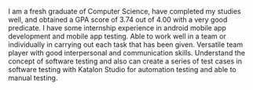 I am a fresh graduate of Computer Science, have completed my studies well, and obtained a GPA score of 3.74 out of 4.00 with a very good predicate. I have some internship experience in android mobile app development and mobile app testing. Able to work well in a team or individually in carrying out each task that has been given. Versatile team player with good interpersonal and communication skills. Understand the concept of software testing and also can create a series of test cases in software testing with Katalon Studio for automation testing and able to manual testing.
